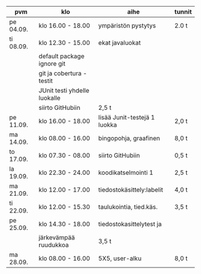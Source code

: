 pvm|klo|aihe|tunnit
----|------------------|-----------------------------------|-----
pe 04.09.| klo 16.00 - 18.00| 	ympäristön pystytys 		|2.0 t
ti 08.09.| klo 12.30 - 15.00|	ekat javaluokat|  
||				default package ignore git|
||				git ja cobertura -testit|
||				JUnit testi yhdelle luokalle|
||				siirto GitHubiin		|2,5 t	
pe 11.09.| klo 16.00 - 18.00|     lisää Junit-testejä 1 luokka	|2,0 t
ma 14.09.| klo 08.00 - 16.00|     bingopohja, graafinen         |8,0 t
to 17.09.| klo 07.30 - 08.00| 	siirto GitHubiin 		|0,5 t
la 19.09.| klo 22.30 - 24.00|     koodikatselmointi 1 		|2,5 t
ma 21.09.| klo 12.00 - 17.00|     tiedostokäsittely:labelit	|4,0 t 
ti 22.09.| klo 12.00 - 15.30|     taulukointia, tied.käs.       |3,5 t
pe 25.09.| klo 14.30 - 18.00|     tiedostokasittelytest ja |
||				järkevämpää ruudukkoa		|3,5 t
ma 28.09.| klo 08.00 - 16.00|     5X5, user-alku		|8,0 t 
